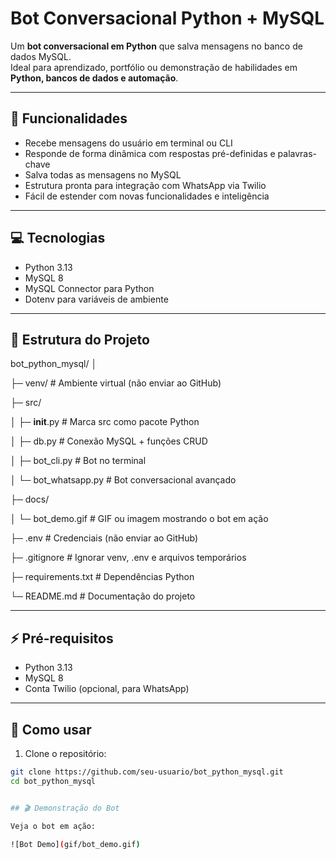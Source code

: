 # Bot Conversacional Python + MySQL

Um **bot conversacional em Python** que salva mensagens no banco de dados MySQL.  
Ideal para aprendizado, portfólio ou demonstração de habilidades em **Python, bancos de dados e automação**.

---

## 📝 Funcionalidades

- Recebe mensagens do usuário em terminal ou CLI
- Responde de forma dinâmica com respostas pré-definidas e palavras-chave
- Salva todas as mensagens no MySQL
- Estrutura pronta para integração com WhatsApp via Twilio
- Fácil de estender com novas funcionalidades e inteligência

---

## 💻 Tecnologias

- Python 3.13
- MySQL 8
- MySQL Connector para Python
- Dotenv para variáveis de ambiente

---

## 📂 Estrutura do Projeto

bot_python_mysql/
│

├─ venv/                       # Ambiente virtual (não enviar ao GitHub)

├─ src/

│   ├─ __init__.py             # Marca src como pacote Python

│   ├─ db.py                   # Conexão MySQL + funções CRUD

│   ├─ bot_cli.py              # Bot no terminal

│   └─ bot_whatsapp.py         # Bot conversacional avançado

├─ docs/

│   └─ bot_demo.gif            # GIF ou imagem mostrando o bot em ação

├─ .env                        # Credenciais (não enviar ao GitHub)

├─ .gitignore                  # Ignorar venv, .env e arquivos temporários

├─ requirements.txt            # Dependências Python

└─ README.md                   # Documentação do projeto


---

## ⚡ Pré-requisitos

- Python 3.13
- MySQL 8
- Conta Twilio (opcional, para WhatsApp)

---

## 🚀 Como usar

1. Clone o repositório:
```bash
git clone https://github.com/seu-usuario/bot_python_mysql.git
cd bot_python_mysql


## 🎬 Demonstração do Bot

Veja o bot em ação:

![Bot Demo](gif/bot_demo.gif)


